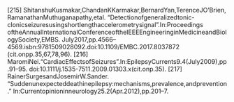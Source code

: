 [215] ShitanshuKusmakar,ChandanKKarmakar,BernardYan,TerenceJO’Brien,
RamanathanMuthuganapathy,etal.
“Detectionofgeneralizedtonic-clonicseizuresusingshortlengthaccelerometrysignal”.In:Proceedings
oftheAnnualInternationalConferenceoftheIEEEEngineeringinMedicineandBiologySociety,EMBS.
July2017,pp.4566–4569.isbn:9781509028092.doi:10.1109/EMBC.2017.8037872
(cit.onpp.35,67,78,96).
[216] MaromiNei.“CardiacEffectsofSeizures”.In:EpilepsyCurrents9.4(July2009),pp.91–95.
doi:10.1111/j.1535-7511.2009.01303.x(cit.onp.35).
[217] RainerSurgesandJosemirW.Sander.
“Suddenunexpecteddeathinepilepsy:mechanisms,prevalence,andprevention.”
In:Currentopinioninneurology25.2(Apr.2012),pp.201–7.